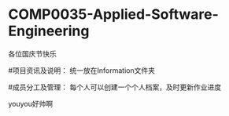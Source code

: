 # COMP0035-Applied-Software-Engineering
各位国庆节快乐

#项目资讯及说明：
统一放在Information文件夹

#成员分工及管理：
每个人可以创建一个个人档案，及时更新作业进度

youyou好帅啊
